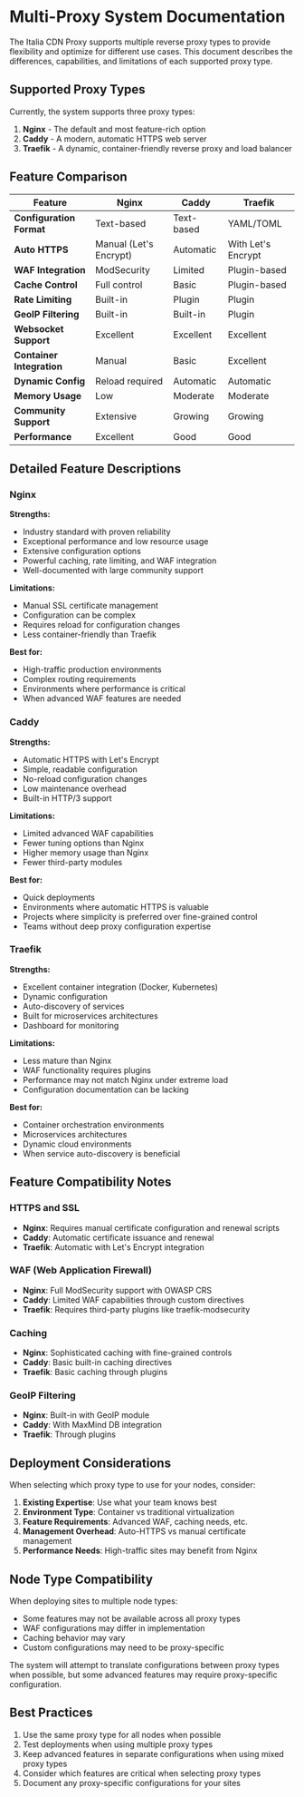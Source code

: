 # Multi-Proxy System Documentation

The Italia CDN Proxy supports multiple reverse proxy types to provide flexibility and optimize for different use cases. This document describes the differences, capabilities, and limitations of each supported proxy type.

## Supported Proxy Types

Currently, the system supports three proxy types:

1. **Nginx** - The default and most feature-rich option
2. **Caddy** - A modern, automatic HTTPS web server
3. **Traefik** - A dynamic, container-friendly reverse proxy and load balancer

## Feature Comparison

| Feature                   | Nginx                    | Caddy                    | Traefik                  |
|---------------------------|--------------------------|--------------------------|--------------------------|
| **Configuration Format**  | Text-based               | Text-based               | YAML/TOML                |
| **Auto HTTPS**            | Manual (Let's Encrypt)   | Automatic                | With Let's Encrypt       |
| **WAF Integration**       | ModSecurity              | Limited                  | Plugin-based             |
| **Cache Control**         | Full control             | Basic                    | Plugin-based             |
| **Rate Limiting**         | Built-in                 | Plugin                   | Plugin                   |
| **GeoIP Filtering**       | Built-in                 | Built-in                 | Plugin                   |
| **Websocket Support**     | Excellent                | Excellent                | Excellent                |
| **Container Integration** | Manual                   | Basic                    | Excellent                |
| **Dynamic Config**        | Reload required          | Automatic                | Automatic                |
| **Memory Usage**          | Low                      | Moderate                 | Moderate                 |
| **Community Support**     | Extensive                | Growing                  | Growing                  |
| **Performance**           | Excellent                | Good                     | Good                     |

## Detailed Feature Descriptions

### Nginx

**Strengths:**
- Industry standard with proven reliability
- Exceptional performance and low resource usage
- Extensive configuration options
- Powerful caching, rate limiting, and WAF integration
- Well-documented with large community support

**Limitations:**
- Manual SSL certificate management
- Configuration can be complex
- Requires reload for configuration changes
- Less container-friendly than Traefik

**Best for:**
- High-traffic production environments
- Complex routing requirements
- Environments where performance is critical
- When advanced WAF features are needed

### Caddy

**Strengths:**
- Automatic HTTPS with Let's Encrypt
- Simple, readable configuration
- No-reload configuration changes
- Low maintenance overhead
- Built-in HTTP/3 support

**Limitations:**
- Limited advanced WAF capabilities
- Fewer tuning options than Nginx
- Higher memory usage than Nginx
- Fewer third-party modules

**Best for:**
- Quick deployments
- Environments where automatic HTTPS is valuable
- Projects where simplicity is preferred over fine-grained control
- Teams without deep proxy configuration expertise

### Traefik

**Strengths:**
- Excellent container integration (Docker, Kubernetes)
- Dynamic configuration
- Auto-discovery of services
- Built for microservices architectures
- Dashboard for monitoring

**Limitations:**
- Less mature than Nginx
- WAF functionality requires plugins
- Performance may not match Nginx under extreme load
- Configuration documentation can be lacking

**Best for:**
- Container orchestration environments
- Microservices architectures
- Dynamic cloud environments
- When service auto-discovery is beneficial

## Feature Compatibility Notes

### HTTPS and SSL

- **Nginx**: Requires manual certificate configuration and renewal scripts
- **Caddy**: Automatic certificate issuance and renewal
- **Traefik**: Automatic with Let's Encrypt integration

### WAF (Web Application Firewall)

- **Nginx**: Full ModSecurity support with OWASP CRS
- **Caddy**: Limited WAF capabilities through custom directives
- **Traefik**: Requires third-party plugins like traefik-modsecurity

### Caching

- **Nginx**: Sophisticated caching with fine-grained controls
- **Caddy**: Basic built-in caching directives
- **Traefik**: Basic caching through plugins

### GeoIP Filtering

- **Nginx**: Built-in with GeoIP module
- **Caddy**: With MaxMind DB integration
- **Traefik**: Through plugins

## Deployment Considerations

When selecting which proxy type to use for your nodes, consider:

1. **Existing Expertise**: Use what your team knows best
2. **Environment Type**: Container vs traditional virtualization
3. **Feature Requirements**: Advanced WAF, caching needs, etc.
4. **Management Overhead**: Auto-HTTPS vs manual certificate management
5. **Performance Needs**: High-traffic sites may benefit from Nginx

## Node Type Compatibility 

When deploying sites to multiple node types:

- Some features may not be available across all proxy types
- WAF configurations may differ in implementation
- Caching behavior may vary
- Custom configurations may need to be proxy-specific

The system will attempt to translate configurations between proxy types when possible, but some advanced features may require proxy-specific configuration.

## Best Practices

1. Use the same proxy type for all nodes when possible
2. Test deployments when using multiple proxy types
3. Keep advanced features in separate configurations when using mixed proxy types
4. Consider which features are critical when selecting proxy types
5. Document any proxy-specific configurations for your sites